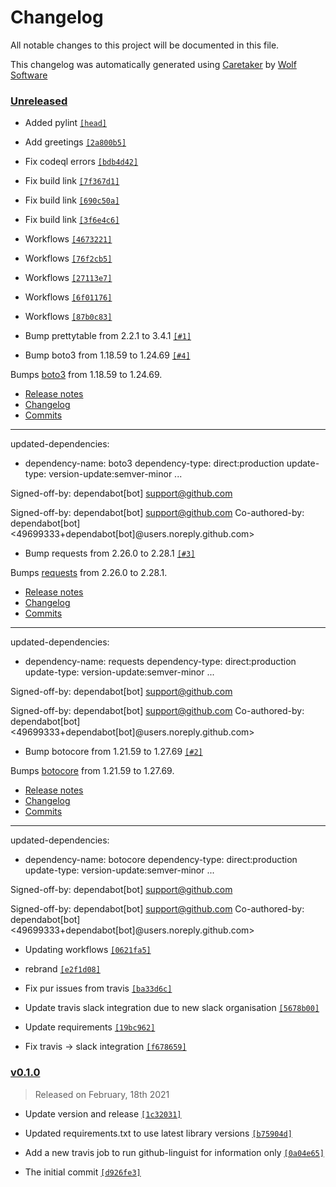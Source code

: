 # Changelog

All notable changes to this project will be documented in this file.


This changelog was automatically generated using [Caretaker](https://github.com/DevelopersToolbox/caretaker) by [Wolf Software](https://github.com/WolfSoftware)

### [Unreleased](https://github.com/AWSToolbox/list-rds-instances/compare/v0.1.1...HEAD)

- Added pylint [`[head]`](https://github.com/AWSToolbox/list-rds-instances/commit/)

- Add greetings [`[2a800b5]`](https://github.com/AWSToolbox/list-rds-instances/commit/2a800b5d7ffd960ce9bab0c471192bc1d66aaac4)

- Fix codeql errors [`[bdb4d42]`](https://github.com/AWSToolbox/list-rds-instances/commit/bdb4d428b5deaffad0a856dd47006ec2c1d7f5e4)

- Fix build link [`[7f367d1]`](https://github.com/AWSToolbox/list-rds-instances/commit/7f367d195486536aeea916ffa60544d602635ebe)

- Fix build link [`[690c50a]`](https://github.com/AWSToolbox/list-rds-instances/commit/690c50af5b380a113d751f7fbbee02eb57b371c2)

- Fix build link [`[3f6e4c6]`](https://github.com/AWSToolbox/list-rds-instances/commit/3f6e4c627368e2a209d1e9b1c21b26a5b704bc56)

- Workflows [`[4673221]`](https://github.com/AWSToolbox/list-rds-instances/commit/4673221d4dce283221f5d7fa2d552b8f341ea9f6)

- Workflows [`[76f2cb5]`](https://github.com/AWSToolbox/list-rds-instances/commit/76f2cb50d194824f60166d28a61b1bae799f1b68)

- Workflows [`[27113e7]`](https://github.com/AWSToolbox/list-rds-instances/commit/27113e7ae9e2a3d5a835512d1627dcf79692c1a9)

- Workflows [`[6f01176]`](https://github.com/AWSToolbox/list-rds-instances/commit/6f011760db4487c71c1fc2f374f93454dae9820a)

- Workflows [`[87b0c83]`](https://github.com/AWSToolbox/list-rds-instances/commit/87b0c83aeded43b05011f32fe95b81e759d2cc51)

- Bump prettytable from 2.2.1 to 3.4.1 [`[#1]`](https://github.com/AWSToolbox/list-rds-instances/pull/1)

- Bump boto3 from 1.18.59 to 1.24.69 [`[#4]`](https://github.com/AWSToolbox/list-rds-instances/pull/4)

Bumps [boto3](https://github.com/boto/boto3) from 1.18.59 to 1.24.69.
- [Release notes](https://github.com/boto/boto3/releases)
- [Changelog](https://github.com/boto/boto3/blob/develop/CHANGELOG.rst)
- [Commits](https://github.com/boto/boto3/compare/1.18.59...1.24.69)

---
updated-dependencies:
- dependency-name: boto3
 dependency-type: direct:production
 update-type: version-update:semver-minor
...

Signed-off-by: dependabot[bot] <support@github.com>

Signed-off-by: dependabot[bot] <support@github.com>
Co-authored-by: dependabot[bot] <49699333+dependabot[bot]@users.noreply.github.com>

- Bump requests from 2.26.0 to 2.28.1 [`[#3]`](https://github.com/AWSToolbox/list-rds-instances/pull/3)

Bumps [requests](https://github.com/psf/requests) from 2.26.0 to 2.28.1.
- [Release notes](https://github.com/psf/requests/releases)
- [Changelog](https://github.com/psf/requests/blob/main/HISTORY.md)
- [Commits](https://github.com/psf/requests/compare/v2.26.0...v2.28.1)

---
updated-dependencies:
- dependency-name: requests
 dependency-type: direct:production
 update-type: version-update:semver-minor
...

Signed-off-by: dependabot[bot] <support@github.com>

Signed-off-by: dependabot[bot] <support@github.com>
Co-authored-by: dependabot[bot] <49699333+dependabot[bot]@users.noreply.github.com>

- Bump botocore from 1.21.59 to 1.27.69 [`[#2]`](https://github.com/AWSToolbox/list-rds-instances/pull/2)

Bumps [botocore](https://github.com/boto/botocore) from 1.21.59 to 1.27.69.
- [Release notes](https://github.com/boto/botocore/releases)
- [Changelog](https://github.com/boto/botocore/blob/develop/CHANGELOG.rst)
- [Commits](https://github.com/boto/botocore/compare/1.21.59...1.27.69)

---
updated-dependencies:
- dependency-name: botocore
 dependency-type: direct:production
 update-type: version-update:semver-minor
...

Signed-off-by: dependabot[bot] <support@github.com>

Signed-off-by: dependabot[bot] <support@github.com>
Co-authored-by: dependabot[bot] <49699333+dependabot[bot]@users.noreply.github.com>

- Updating workflows [`[0621fa5]`](https://github.com/AWSToolbox/list-rds-instances/commit/0621fa52ddee7388f1e628b2c7b739d7991b697e)

- rebrand [`[e2f1d08]`](https://github.com/AWSToolbox/list-rds-instances/commit/e2f1d08f1780474db5a7981693cb490f0b0afbe9)

- Fix pur issues from travis [`[ba33d6c]`](https://github.com/AWSToolbox/list-rds-instances/commit/ba33d6cdc497c94b9cda872b79fe0cd2598dd2fb)

- Update travis slack integration due to new slack organisation [`[5678b00]`](https://github.com/AWSToolbox/list-rds-instances/commit/5678b00eae7e49e7fb1a0a6e2aa8741e14220eba)

- Update requirements [`[19bc962]`](https://github.com/AWSToolbox/list-rds-instances/commit/19bc962a856ed2dc768e4a3380da1f7646ba085d)

- Fix travis -> slack integration [`[f678659]`](https://github.com/AWSToolbox/list-rds-instances/commit/f678659d7792e0aedbf4061253993316fdc357bb)

### [v0.1.0](https://github.com/AWSToolbox/list-rds-instances/releases/v0.1.0)

> Released on February, 18th 2021

- Update version and release [`[1c32031]`](https://github.com/AWSToolbox/list-rds-instances/commit/1c32031ba3090813289e7f57eb2d705951b8c19a)

- Updated requirements.txt to use latest library versions [`[b75904d]`](https://github.com/AWSToolbox/list-rds-instances/commit/b75904db268be4bcc9d7b2cd22ba011d3b29f66f)

- Add a new travis job to run github-linguist for information only [`[0a04e65]`](https://github.com/AWSToolbox/list-rds-instances/commit/0a04e65b9fc95aa79840ec2e274b5ec8ea7ff73d)

- The initial commit [`[d926fe3]`](https://github.com/AWSToolbox/list-rds-instances/commit/d926fe31d065509af440a163fe5910e355784118)

